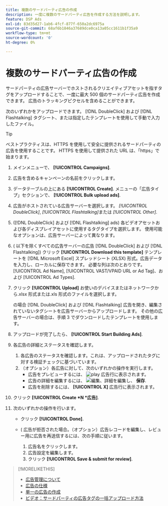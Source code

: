 ```yaml
---
title: 複数のサードパーティ広告の作成
description: 一度に複数のサードパーティ広告を作成する方法を説明します。
feature: DSP Ads
exl-id: 83d35d27-1ab6-4fcf-877f-650a2dc6975a
source-git-commit: 68af6b1846a37689dce0ca13a05cc1611b1f35a9
workflow-type: tm+mt
source-wordcount: '0'
ht-degree: 0%

---
```


# 複数のサードパーティ広告の作成

サードパーティの広告サーバーでホストされるクリエイティブアセットを指すタグをアップロードすることで、一度に最大 500 個のサードパーティ広告を作成できます。 広告のトラッキングピクセルを含めることができます。<!-- The bulksheet template for other ad servers says you can include 200. Which is it: 200 or 500? -->

次のいずれかをアップロードできます。 [!DNL DoubleClick] および [!DNL Flashtalking] タグシート、または指定したテンプレートを使用して手動で入力したファイル。

>[!TIP]
>
> ベストプラクティスは、HTTPS を使用して安全に提供されるサードパーティの広告を使用することです。 HTTPS を使用して提供された URL は、「https」で始まります。

1. メインメニューで、 **[!UICONTROL Campaigns]**.

1. 広告を含めるキャンペーンの名前をクリックします。

1. データテーブルの上にある **[!UICONTROL Create]**. メニューの「広告タイプ」セクションで、 **[!UICONTROL Bulk upload ads]**.

1. 広告がホストされている広告サーバーを選択します。 *[!UICONTROL DoubleClick]*, *[!UICONTROL Flashtalking]*&#x200B;または *[!UICONTROL Other]*.

1. ([!DNL DoubleClick] および [!DNL Flashtalking] ads) 各ビデオアセットおよび各ディスプレイアセットに使用するタグタイプを選択します。 使用可能なオプションは、広告サーバーによって異なります。

1. ( 以下を除くすべての広告サーバーの広告 [!DNL DoubleClick] および [!DNL Flashtalking]) クリック **[!UICONTROL Download this template]** テンプレートを [!DNL Microsoft Excel] スプレッドシート (XLSX) 形式。広告データを入力し、ローカルに保存できます。 必要な列は次のとおりです。 [!UICONTROL Ad Name], [!UICONTROL VAST/VPAID URL or Ad Tag]、および [!UICONTROL Ad Types].

1. クリック **[!UICONTROL Upload]** お使いのデバイスまたはネットワークから.xlsx 形式または.xls 形式のファイルを選択します。

   の場合 [!DNL DoubleClick] および [!DNL Flashtalking] 広告を開き、編集されていないタグシートを広告サーバーからアップロードします。 その他の広告サーバーの場合は、手順 3 でダウンロードしたテンプレートを使用します。

1. アップロードが完了したら、 **[!UICONTROL Start Building Ads]**.

1. 各広告の詳細とステータスを確認します。

   1. 各広告のステータスを確認します。これは、アップロードされたタグに対する検証チェックに基づいています。
   1. （オプション）各広告に対して、次のいずれかの操作を実行します。
      * 広告をプレビューするには、 ![play](/help/dsp/assets/play.png) 広告行に表示されます。
      * 広告の詳細を編集するには、 ![編集](/help/dsp/assets/edit.png)、詳細を編集し、 **保存**.
      * 広告を削除するには、 **[!UICONTROL X]** 広告行に表示されます。

1. クリック **[!UICONTROL Create *N *広告]**.

1. 次のいずれかの操作を行います。

   * クリック **[!UICONTROL Done]**.

   * ( 広告が拒否された場合。（オプション）広告レコードを編集し、レビュー用に広告を再送信するには、次の手順に従います。
      1. 広告名をクリックします。
      1. 広告設定を編集します。
      1. クリック **[!UICONTROL Save & submit for review]**.

>[!MORELIKETHIS]
>
>* [広告管理について](ad-about.md)
>* [広告の仕様](/help/dsp/assets/ad-specs.pdf)
>* [単一の広告の作成](ad-create.md)
>* [ビデオ：サードパーティの広告タグの一括アップロード方法](https://experienceleague.adobe.com/docs/advertising-cloud-learn/tutorials/dsp/bulk-upload-third-party-ad-tags.html)

